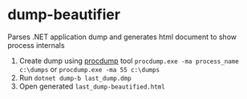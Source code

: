 # dump-beautifier
Parses .NET application dump and generates html document to show process internals

1. Create dump using [procdump](https://docs.microsoft.com/en-us/sysinternals/downloads/procdump) tool `procdump.exe -ma process_name c:\dumps` or `procdump.exe -ma 55 c:\dumps`
2. Run `dotnet dump-b last_dump.dmp`
3. Open generated `last_dump-beautified.html`
